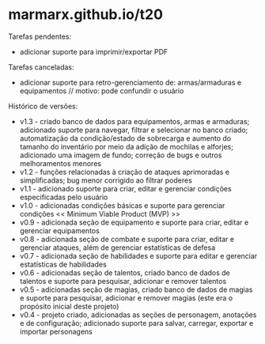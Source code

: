 # marmarx.github.io/t20

Tarefas pendentes:
- adicionar suporte para imprimir/exportar PDF

Tarefas canceladas:
- adicionar suporte para retro-gerenciamento de: armas/armaduras e equipamentos // motivo: pode confundir o usuário

Histórico de versões:<br>
- v1.3 - criado banco de dados para equipamentos, armas e armaduras; adicionado suporte para navegar, filtrar e selecionar no banco criado; automatização da condição/estado de sobrecarga e aumento do tamanho do inventário por meio da adição de mochilas e alforjes; adicionado uma imagem de fundo; correção de bugs e outros melhoramentos menores
- v1.2 - funções relacionadas à criação de ataques aprimoradas e simplificadas; bug menor corrigido ao filtrar poderes
- v1.1 - adicionado suporte para criar, editar e gerenciar condições especificadas pelo usuário
- v1.0 - adicionadas condições básicas e suporte para gerenciar condições << Minimum Viable Product (MVP) >>
- v0.9 - adicionada seção de equipamento e suporte para criar, editar e gerenciar equipamentos
- v0.8 - adicionada seção de combate e suporte para criar, editar e gerenciar ataques, além de gerenciar estatísticas de defesa
- v0.7 - adicionada seção de habilidades e suporte para editar e gerenciar estatísticas de habilidades
- v0.6 - adicionadas seção de talentos, criado banco de dados de talentos e suporte para pesquisar, adicionar e remover talentos
- v0.5 - adicionadas seção de magias, criado banco de dados de magias e suporte para pesquisar, adicionar e remover magias (este era o propósito inicial deste projeto)
- v0.4 - projeto criado, adicionadas as seções de personagem, anotações e de configuração; adicionado suporte para salvar, carregar, exportar e importar personagens
